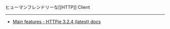 ヒューマンフレンドリーな[[HTTP]] Client

---

- [Main features - HTTPie 3.2.4 (latest) docs](https://httpie.io/docs/cli/main-features)